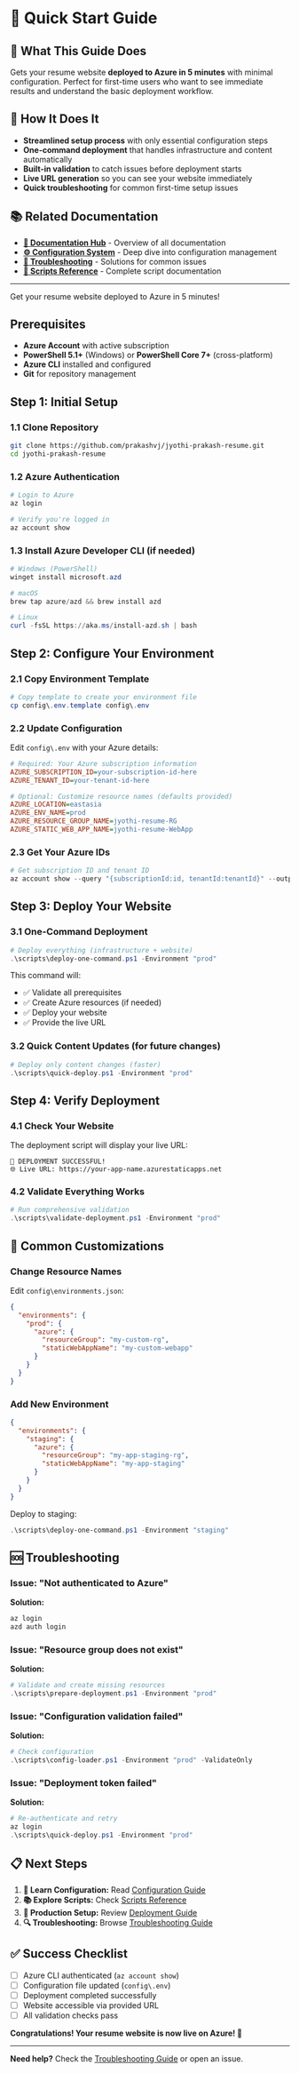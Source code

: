 # 🚀 Quick Start Guide

## 🎯 **What This Guide Does**
Gets your resume website **deployed to Azure in 5 minutes** with minimal configuration. Perfect for first-time users who want to see immediate results and understand the basic deployment workflow.

## 🔧 **How It Does It**
- **Streamlined setup process** with only essential configuration steps
- **One-command deployment** that handles infrastructure and content automatically
- **Built-in validation** to catch issues before deployment starts
- **Live URL generation** so you can see your website immediately
- **Quick troubleshooting** for common first-time setup issues

## 📚 **Related Documentation**
- **[📖 Documentation Hub](README.md)** - Overview of all documentation
- **[⚙️ Configuration System](CONFIGURATION-SYSTEM.md)** - Deep dive into configuration management
- **[🔧 Troubleshooting](TROUBLESHOOTING.md)** - Solutions for common issues
- **[📜 Scripts Reference](SCRIPTS-REFERENCE.md)** - Complete script documentation

---

Get your resume website deployed to Azure in 5 minutes!

## Prerequisites

- **Azure Account** with active subscription
- **PowerShell 5.1+** (Windows) or **PowerShell Core 7+** (cross-platform)
- **Azure CLI** installed and configured
- **Git** for repository management

## Step 1: Initial Setup

### 1.1 Clone Repository
```bash
git clone https://github.com/prakashvj/jyothi-prakash-resume.git
cd jyothi-prakash-resume
```

### 1.2 Azure Authentication
```powershell
# Login to Azure
az login

# Verify you're logged in
az account show
```

### 1.3 Install Azure Developer CLI (if needed)
```powershell
# Windows (PowerShell)
winget install microsoft.azd

# macOS
brew tap azure/azd && brew install azd

# Linux
curl -fsSL https://aka.ms/install-azd.sh | bash
```

## Step 2: Configure Your Environment

### 2.1 Copy Environment Template
```powershell
# Copy template to create your environment file
cp config\.env.template config\.env
```

### 2.2 Update Configuration
Edit `config\.env` with your Azure details:

```ini
# Required: Your Azure subscription information
AZURE_SUBSCRIPTION_ID=your-subscription-id-here
AZURE_TENANT_ID=your-tenant-id-here

# Optional: Customize resource names (defaults provided)
AZURE_LOCATION=eastasia
AZURE_ENV_NAME=prod
AZURE_RESOURCE_GROUP_NAME=jyothi-resume-RG
AZURE_STATIC_WEB_APP_NAME=jyothi-resume-WebApp
```

### 2.3 Get Your Azure IDs
```powershell
# Get subscription ID and tenant ID
az account show --query "{subscriptionId:id, tenantId:tenantId}" --output table
```

## Step 3: Deploy Your Website

### 3.1 One-Command Deployment
```powershell
# Deploy everything (infrastructure + website)
.\scripts\deploy-one-command.ps1 -Environment "prod"
```

This command will:
- ✅ Validate all prerequisites
- ✅ Create Azure resources (if needed)
- ✅ Deploy your website
- ✅ Provide the live URL

### 3.2 Quick Content Updates (for future changes)
```powershell
# Deploy only content changes (faster)
.\scripts\quick-deploy.ps1 -Environment "prod"
```

## Step 4: Verify Deployment

### 4.1 Check Your Website
The deployment script will display your live URL:
```
🎉 DEPLOYMENT SUCCESSFUL!
🌐 Live URL: https://your-app-name.azurestaticapps.net
```

### 4.2 Validate Everything Works
```powershell
# Run comprehensive validation
.\scripts\validate-deployment.ps1 -Environment "prod"
```

## 🎯 Common Customizations

### Change Resource Names
Edit `config\environments.json`:
```json
{
  "environments": {
    "prod": {
      "azure": {
        "resourceGroup": "my-custom-rg",
        "staticWebAppName": "my-custom-webapp"
      }
    }
  }
}
```

### Add New Environment
```json
{
  "environments": {
    "staging": {
      "azure": {
        "resourceGroup": "my-app-staging-rg",
        "staticWebAppName": "my-app-staging"
      }
    }
  }
}
```

Deploy to staging:
```powershell
.\scripts\deploy-one-command.ps1 -Environment "staging"
```

## 🆘 Troubleshooting

### Issue: "Not authenticated to Azure"
**Solution:**
```powershell
az login
azd auth login
```

### Issue: "Resource group does not exist"
**Solution:**
```powershell
# Validate and create missing resources
.\scripts\prepare-deployment.ps1 -Environment "prod"
```

### Issue: "Configuration validation failed"
**Solution:**
```powershell
# Check configuration
.\scripts\config-loader.ps1 -Environment "prod" -ValidateOnly
```

### Issue: "Deployment token failed"
**Solution:**
```powershell
# Re-authenticate and retry
az login
.\scripts\quick-deploy.ps1 -Environment "prod"
```

## 📋 Next Steps

1. **🔧 Learn Configuration:** Read [Configuration Guide](CONFIGURATION-SYSTEM.md)
2. **📚 Explore Scripts:** Check [Scripts Reference](SCRIPTS-REFERENCE.md)
3. **🚀 Production Setup:** Review [Deployment Guide](DEPLOYMENT-REFERENCE.md)
4. **🔍 Troubleshooting:** Browse [Troubleshooting Guide](TROUBLESHOOTING.md)

## ✅ Success Checklist

- [ ] Azure CLI authenticated (`az account show`)
- [ ] Configuration file updated (`config\.env`)
- [ ] Deployment completed successfully
- [ ] Website accessible via provided URL
- [ ] All validation checks pass

**Congratulations! Your resume website is now live on Azure! 🎉**

---

**Need help?** Check the [Troubleshooting Guide](TROUBLESHOOTING.md) or open an issue.
